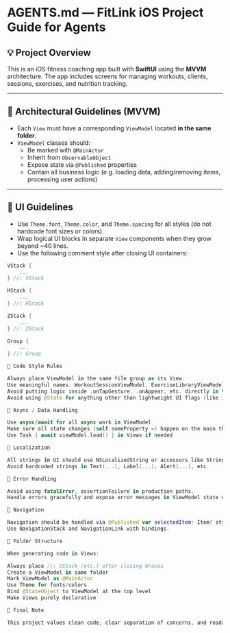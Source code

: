# AGENTS.md — FitLink iOS Project Guide for Agents

## 💡 Project Overview

This is an iOS fitness coaching app built with **SwiftUI** using the **MVVM** architecture. The app includes screens for managing workouts, clients, sessions, exercises, and nutrition tracking.

---

## 📐 Architectural Guidelines (MVVM)

- Each `View` must have a corresponding `ViewModel` located **in the same folder**.
- `ViewModel` classes should:
  - Be marked with `@MainActor`
  - Inherit from `ObservableObject`
  - Expose state via `@Published` properties
  - Contain all business logic (e.g. loading data, adding/removing items, processing user actions)

---

## 🧱 UI Guidelines

- Use `Theme.font`, `Theme.color`, and `Theme.spacing` for all styles (do not hardcode font sizes or colors).
- Wrap logical UI blocks in separate `View` components when they grow beyond ~40 lines.
- Use the following comment style after closing UI containers:

```swift
VStack {
    ...
} //: VStack

HStack {
    ...
} //: HStack

ZStack {
    ...
} //: ZStack

Group {
    ...
} //: Group

🧼 Code Style Rules

Always place ViewModel in the same file group as its View.
Use meaningful names: WorkoutSessionViewModel, ExerciseLibraryViewModel, etc.
Avoid putting logic inside .onTapGesture, .onAppear, etc. directly in View — instead, delegate to ViewModel.
Avoid using @State for anything other than lightweight UI flags (like isExpanded). Prefer @ObservedObject/@StateObject for state-driven views.

🔌 Async / Data Handling

Use async/await for all async work in ViewModel
Make sure all state changes (self.someProperty =) happen on the main thread
Use Task { await viewModel.load() } in Views if needed

💬 Localization

All strings in UI should use NSLocalizedString or accessors like Strings.Dashboard.Title.
Avoid hardcoded strings in Text(...), Label(...), Alert(...), etc.

🚨 Error Handling

Avoid using fatalError, assertionFailure in production paths.
Handle errors gracefully and expose error messages in ViewModel state when needed.

🧭 Navigation

Navigation should be handled via @Published var selectedItem: Item? style in ViewModel.
Use NavigationStack and NavigationLink with bindings.

📁 Folder Structure

When generating code in Views:

Always place //: VStack (etc.) after closing braces
Create a ViewModel in same folder
Mark ViewModel as @MainActor
Use Theme for fonts/colors
Bind @StateObject to ViewModel at the top level
Make Views purely declarative

🙏 Final Note

This project values clean code, clear separation of concerns, and readability. Help us maintain these standards and make the codebase scalable and friendly to navigate!



